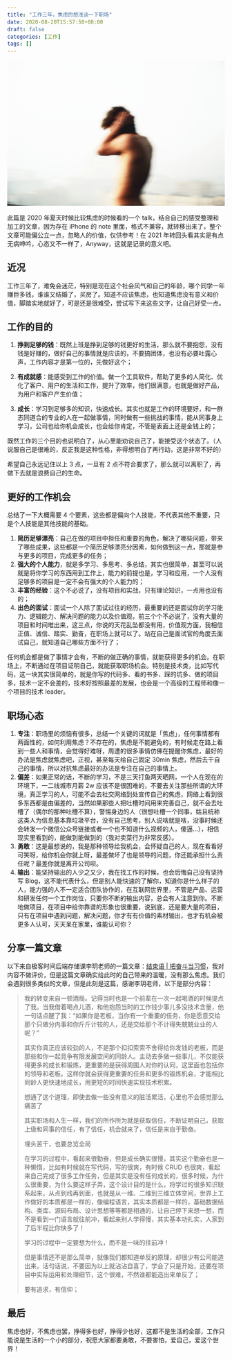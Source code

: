 ```yaml
---
title: "工作三年，焦虑的想浅谈一下职场"
date: 2020-08-20T15:57:50+08:00
draft: false
categories: [工作]
tags: []
---
```


![work_3_year](/images/work_3_year.jpg)

此篇是 2020 年夏天时候比较焦虑的时候看的一个 talk，结合自己的感受整理和加工的文章，因为存在 iPhone 的 note 里面，格式不兼容，就转移出来了，整个文章可能偏公立一点，忽略人的价值，仅供参考！在 2021 年转回头看其实是有点无病呻吟，心态又不一样了，Anyway，这就是记录的意义吧。

<!--more-->

## 近况

工作三年了，难免会迷茫，特别是现在这个社会风气和自己的年龄，哪个同学一年赚巨多钱，谁谁又结婚了，买房了。知道不应该焦虑，也知道焦虑没有意义和价值，脚踏实地就好了，可是还是很难受，尝试写下来这些文字，让自己好受一点。

## 工作的目的

1. **挣到足够的钱**：既然上班是挣到足够的钱更好的生活，那么就不要抱怨，没有钱是好赚的，做好自己的事情就是应该的，不要搞团体，也没有必要吐露心声，工作内容才是第一位的，先做好这个；

2. **有成就感**：能感受到工作的价值。做一个工具软件，帮助了更多的人简化、优化了客户、用户的生活和工作，提升了效率，他们很满意，也就是做好产品，为用户和客户产生价值；

3. **成长**：学习到足够多的知识，快速成长。其实也就是工作的环境要好，和一群志同道合的专业的人在一起做事情，同时做有一些挑战的事情，能从同事身上学习，公司也给你机会成长，也会给你肯定，不管是表面上还是金钱上的；

既然工作的三个目的也说明白了，从心里能劝说自己了，能接受这个状态了。（人说服自己是很难的，反正我是这种性格，非得想明白了再行动，这是非常不好的）

希望自己永远记住以上 3 点，一旦有 2 点不符合要求了，那么就可以离职了，再做下去就是浪费自己的生命。

## 更好的工作机会

总结了一下大概需要 4 个要素，这些都是偏向个人技能，不代表其他不重要，只是个人技能是其他技能的基础。

1. **简历足够漂亮**：自己在做的项目中担任和重要的角色，解决了哪些问题，带来了哪些成果，这些都是一个简历足够漂亮分因素，如何做到这一点，那就是参与更多的项目，完成更多的任务；
2. **强大的个人能力**，就是多学习、多思考、多总结，其实也很简单，甚至可以说就是将你学习的东西用到工作上，能力的前提也是，学习和应用，一个人没有足够多的项目是一定不会有强大的个人能力的；
3. **丰富的经验**：这个不必说了，没有项目和实战，只有理论知识，一点用也没有的；
4. **出色的面试**：面试一个人除了面试过往的经历，最重要的还是面试你的学习能力、逻辑能力、解决问题的能力以及价值观，前三个个不必说了，没有大量的项目和时间堆出来，这三点，你说的天花乱坠都没有用，价值观方面，我相信正值、诚信、踏实、勤奋，在职场上就可以了。站在自己是面试官的角度去面试自己，就知道自己哪些方面不行了；

任何机会都是做了事情才会有，不断的做正确的事情，就能获得更多的机会。在职场上，不断通过在项目证明自己，就能获取职场机会。特别是技术类，比如写代码，这一块其实很简单的，就是你写的代码多、看的书多、踩的坑多、做的项目多，技术一定不会差的，技术好按照最差的发展，也会是一个高级的工程师和像一个项目的技术 leader。

## 职场心态

1. **专注**：职场里的烦恼有很多，总结一个关键的词就是「焦虑」，任何事情都有两面性的，如何利用焦虑？不存在的，焦虑是不能避免的，有时候走在路上看到一些人和事情，会觉得好难呀，周遭的很多事情仿佛在提醒你焦虑，最好的办法是焦虑就焦虑吧，正视，甚至每天给自己固定 30min 焦虑，然后去干自己的事情，所以对抗焦虑最好的办法是专注在自己的事情上。
2. **偏差**：如果正常的话，不断的学习，不是三天打鱼两天晒网，一个人在现在的环境下，一二线城市月薪 2w 应该不是很困难的，不要去关注那些所谓的大环境，真正学习的人，可能不会去社交网络到处宣传自己的焦虑，网络上看到很多东西都是由偏差的，当然如果那些人把吐槽时间用来完善自己，就不会去吐槽了（偶尔的那种吐槽不算），警惕身边的人（很想吐槽一个同事，姑且统称这类人为信息基本靠垃圾平台，没有自己思考，别人说啥就是啥，没事时候还会转发一个微信公众号链接或者一个也不知道什么视频的人，傻逼...），相信现实里看到的，能做到能做到的（我对卖菜行为非常反感）。
3. **勇敢**：这是最想说的，我是那种领导给我机会，会怀疑自己的人，现在看看好可笑呀，给你机会你就上呀，最差做坏了也是领导的问题，你还能承担什么责任呢？最差你就是离开公司呗。
4. **输出**：能坚持输出的人少之又少，我在找工作的时候，也会后悔自己没有坚持写 Blog，这不能代表什么，但是别人能快速的了解你，知道你是什么样子的人，能力强的人不一定适合团队协作的，在互联网世界里，不管是产品、运营和研发任何一个工作岗位，只要你不断的输出内容，总会有人注意到你。不断地做项目，在项目中给你靠谱的形象也很重要，说到底，还是要大量的项目，只有在项目中遇到问题，解决问题，你才有有价值的素材输出，也才有机会被更多人认可，天天呆在家里，谁能认可你？

## 分享一篇文章

以下来自极客时间后端存储课李玥老师的一篇文章：[结束语 | 把奋斗当习惯](https://time.geekbang.org/column/article/229464)，我对内容不做评价，但是这篇文章确实给此时的自己带来的温暖，没有那么焦虑。我们会遇到很多类似的文章，但是此刻是这篇，感谢李玥老师，以下是部分内容：

> 我的转变来自一顿酒局。记得当时也是一个前辈在一次一起喝酒的时候提点了我。当我借着喝点儿酒，和他抱怨当时的工作钱少事儿多没技术含量，他一句话点醒了我：“如果你是老板，当你有一个重要的任务，你是愿意交给那个只做分内事和你斤斤计较的人，还是交给那个不计得失兢兢业业的人呢？”
>
> 其实你真正应该较劲的人，不是那个扣扣索索不舍得给你发钱的老板，而是那些和你一起竞争有限发展空间的同龄人。主动去多做一些事儿，不仅能获得更多的成长和锻炼，更重要的是获得周围人对你的认同，这里面也包括你的领导和老板。这样你就会获得更重要的任务和更多的锻炼机会，才能相比同龄人更快速地成长，用更短的时间快速实现技术积累。
>
> 想通了这个道理，即使去做一些没有意义的脏活累活，心里也不会感觉那么痛苦了
>
> 其实职场和人生一样，我们的所作所为就是获取信任，不断证明自己，获取上级和同事的信任，有了信任，机会就来了，信任是来自于勤奋。
>
> 埋头苦干，也要总览全局
>
> 在学习的过程中，看起来很勤奋，但是成长确实很慢，其实这个勤奋也是一种懒惰，比如有时候就在写代码，写的很爽，有时候 CRUD 也很爽，看起来自己完成了很多工作任务，但是其实是没有任何成长的，很多时候，为什么很重要，为什么要这样子弄，这个设计目的是什么，将学过的很多知识联系起来，从点到线再到面，也就是从一维、二维到三维立体空间，世界上工作做好的本质都是一样的，像编程语言，其实本质都是一样的，基础数据结构、类库、源码布局、设计思想等等都是相通的，让自己停下来想一想，而不是看到一门语言就往前冲，看起来别人学得慢，其实基本功扎实，人家到了后半程比你快多了！
>
> 学习的过程中一定要想为什么，而不是一味的往前冲！
>
> 但是事情还不是那么简单，就像我们都知道单反的原理，却很少有公司能造出来，话句话说，不要因为以上就沾沾自喜了，学会了只是开始，还要在项目中实际运用和处理细节，这个很难，不然谁都能造出来单反了；
>
> 要有追求，有信仰；

## 最后

焦虑也好，不焦虑也罢，挣得多也好，挣得少也好，这都不是生活的全部，工作只能说是生活的一个小的部分，祝愿大家都要勇敢，不要害怕，爱自己，爱这个世界！
